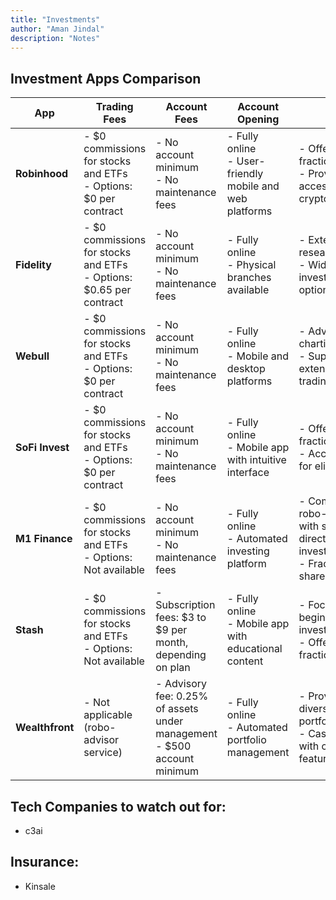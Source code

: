 ```yaml
---
title: "Investments"
author: "Aman Jindal"
description: "Notes"
---
```


## Investment Apps Comparison

| **App**         | **Trading Fees**                                                                 | **Account Fees**                                                                 | **Account Opening**                                                                 | **Notes**                                                                 |
|-----------------|----------------------------------------------------------------------------------|----------------------------------------------------------------------------------|-------------------------------------------------------------------------------------|---------------------------------------------------------------------------|
| **Robinhood**   | - $0 commissions for stocks and ETFs<br>- Options: $0 per contract               | - No account minimum<br>- No maintenance fees                                    | - Fully online<br>- User-friendly mobile and web platforms                          | - Offers fractional shares<br>- Provides access to cryptocurrencies      |
| **Fidelity**    | - $0 commissions for stocks and ETFs<br>- Options: $0.65 per contract            | - No account minimum<br>- No maintenance fees                                    | - Fully online<br>- Physical branches available                                     | - Extensive research tools<br>- Wide range of investment options         |
| **Webull**      | - $0 commissions for stocks and ETFs<br>- Options: $0 per contract               | - No account minimum<br>- No maintenance fees                                    | - Fully online<br>- Mobile and desktop platforms                                    | - Advanced charting tools<br>- Supports extended-hours trading           |
| **SoFi Invest** | - $0 commissions for stocks and ETFs<br>- Options: $0 per contract               | - No account minimum<br>- No maintenance fees                                    | - Fully online<br>- Mobile app with intuitive interface                             | - Offers fractional shares<br>- Access to IPOs for eligible users        |
| **M1 Finance**  | - $0 commissions for stocks and ETFs<br>- Options: Not available                 | - No account minimum<br>- No maintenance fees                                    | - Fully online<br>- Automated investing platform                                    | - Combines robo-advisor with self-directed investing<br>- Fractional shares available |
| **Stash**       | - $0 commissions for stocks and ETFs<br>- Options: Not available                 | - Subscription fees: $3 to $9 per month, depending on plan                       | - Fully online<br>- Mobile app with educational content                             | - Focuses on beginner investors<br>- Offers fractional shares            |
| **Wealthfront** | - Not applicable (robo-advisor service)                                          | - Advisory fee: 0.25% of assets under management<br>- $500 account minimum       | - Fully online<br>- Automated portfolio management                                  | - Provides diversified portfolios<br>- Cash account with checking features |


## Tech Companies to watch out for:

- c3ai
  
## Insurance:

- Kinsale
 
